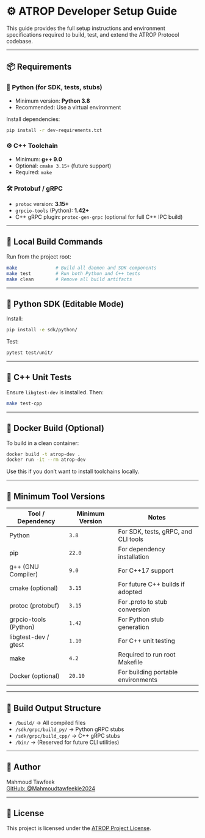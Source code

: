# ⚙️ ATROP Developer Setup Guide

This guide provides the full setup instructions and environment specifications required to build, test, and extend the ATROP Protocol codebase.

---

## 📦 Requirements

### 🧠 Python (for SDK, tests, stubs)

- Minimum version: **Python 3.8**
- Recommended: Use a virtual environment

Install dependencies:
```bash
pip install -r dev-requirements.txt
```

### ⚙️ C++ Toolchain

- Minimum: **g++ 9.0**
- Optional: `cmake 3.15+` (future support)
- Required: `make`

### 🛠 Protobuf / gRPC

- `protoc` version: **3.15+**
- `grpcio-tools` (Python): **1.42+**
- C++ gRPC plugin: `protoc-gen-grpc` (optional for full C++ IPC build)

---

## 🧪 Local Build Commands

Run from the project root:

```bash
make              # Build all daemon and SDK components
make test         # Run both Python and C++ tests
make clean        # Remove all build artifacts
```

---

## 🧪 Python SDK (Editable Mode)

Install:
```bash
pip install -e sdk/python/
```

Test:
```bash
pytest test/unit/
```

---

## 🧪 C++ Unit Tests

Ensure `libgtest-dev` is installed. Then:
```bash
make test-cpp
```

---

## 🐳 Docker Build (Optional)

To build in a clean container:

```bash
docker build -t atrop-dev .
docker run -it --rm atrop-dev
```

Use this if you don’t want to install toolchains locally.

---

## 🧩 Minimum Tool Versions

| Tool / Dependency      | Minimum Version | Notes                                 |
|------------------------|-----------------|----------------------------------------|
| Python                 | `3.8`            | For SDK, tests, gRPC, and CLI tools    |
| pip                    | `22.0`           | For dependency installation            |
| g++ (GNU Compiler)     | `9.0`            | For C++17 support                      |
| cmake (optional)       | `3.15`           | For future C++ builds if adopted       |
| protoc (protobuf)      | `3.15`           | For .proto to stub conversion          |
| grpcio-tools (Python)  | `1.42`           | For Python stub generation             |
| libgtest-dev / gtest   | `1.10`           | For C++ unit testing                   |
| make                   | `4.2`            | Required to run root Makefile          |
| Docker (optional)      | `20.10`          | For building portable environments     |

---

## 📂 Build Output Structure

- `/build/` → All compiled files
- `/sdk/grpc/build_py/` → Python gRPC stubs
- `/sdk/grpc/build_cpp/` → C++ gRPC stubs
- `/bin/` → (Reserved for future CLI utilities)

---

## 👤 Author

Mahmoud Tawfeek  
[GitHub: @Mahmoudtawfeekie2024](https://github.com/Mahmoudtawfeekie2024)

---

## 📜 License

This project is licensed under the [ATROP Project License](../LICENSE).
